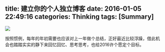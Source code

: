 title: 建立你的个人独立博客
date: 2016-01-05 22:49:16
categories: Thinking
tags: [Summary]
---
![](/img/summary2015/2016.jpg)
<!-- more -->
按照惯例，每年的年初需要也应该对上一年做个总结，正好最近比较浮躁，借此机会也踏踏实实的静下来回忆回忆、思考思考，也给2016许个愿定个目标。